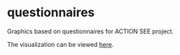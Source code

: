 # questionnaires

Graphics based on questionnaires for ACTION SEE project.

The visualization can be viewed [here](http://opendatakosovo.github.io/action-see-cso-and-media-report/).
